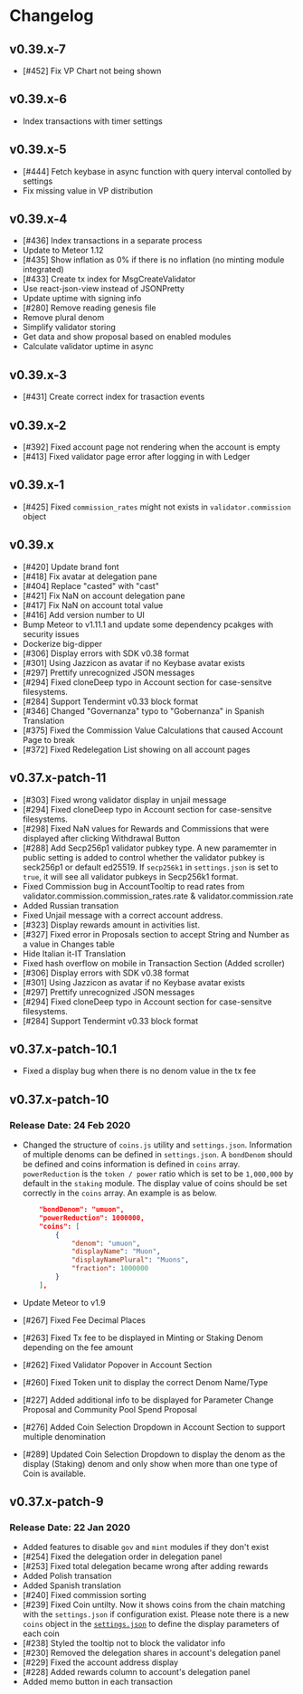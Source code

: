 # Changelog

## v0.39.x-7

* [#452] Fix VP Chart not being shown

## v0.39.x-6

* Index transactions with timer settings

## v0.39.x-5

* [#444] Fetch keybase in async function with query interval contolled by settings
* Fix missing value in VP distribution

## v0.39.x-4

* [#436] Index transactions in a separate process
* Update to Meteor 1.12
* [#435] Show inflation as 0% if there is no inflation (no minting module integrated)
* [#433] Create tx index for MsgCreateValidator
* Use react-json-view instead of JSONPretty
* Update uptime with signing info
* [#280] Remove reading genesis file
* Remove plural denom
* Simplify validator storing
* Get data and show proposal based on enabled modules
* Calculate validator uptime in async

## v0.39.x-3

* [#431] Create correct index for trasaction events

## v0.39.x-2

* [#392] Fixed account page not rendering when the account is empty
* [#413] Fixed validator page error after logging in with Ledger

## v0.39.x-1

* [#425] Fixed `commission_rates` might not exists in `validator.commission` object

## v0.39.x

* [#420] Update brand font
* [#418] Fix avatar at delegation pane
* [#404] Replace "casted" with "cast"
* [#421] Fix NaN on account delegation pane
* [#417] Fix NaN on account total value
* [#416] Add version number to UI
* Bump Meteor to v1.11.1 and update some dependency pcakges with security issues
* Dockerize big-dipper
* [#306] Display errors with SDK v0.38 format
* [#301] Using Jazzicon as avatar if no Keybase avatar exists
* [#297] Prettify unrecognized JSON messages
* [#294] Fixed cloneDeep typo in Account section for case-sensitve filesystems.
* [#284] Support Tendermint v0.33 block format
* [#346] Changed "Governanza" typo to "Gobernanza" in Spanish Translation
* [#375] Fixed the Commission Value Calculations that caused Account Page to break
* [#372] Fixed Redelegation List showing on all account pages  

## v0.37.x-patch-11

* [#303] Fixed wrong validator display in unjail message
* [#294] Fixed cloneDeep typo in Account section for case-sensitve filesystems.
* [#298] Fixed NaN values for Rewards and Commissions that were displayed after clicking Withdrawal Button
* [#288] Add Secp256p1 validator pubkey type. A new paramemter in public setting is added to control whether the validator pubkey is seck256p1 or default ed25519. If `secp256k1` in `settings.json` is set to `true`, it will see all validator pubkeys in Secp256k1 format.
* Fixed Commission bug in AccountTooltip to read rates from validator.commission.commission_rates.rate & validator.commission.rate
* Added Russian transation
* Fixed Unjail message with a correct account address.
* [#323] Display rewards amount in activities list.
* [#327] Fixed error in Proposals section to accept String and Number as a value in Changes table
* Hide Italian it-IT Translation
* Fixed hash overflow on mobile in Transaction Section (Added scroller)
* [#306] Display errors with SDK v0.38 format
* [#301] Using Jazzicon as avatar if no Keybase avatar exists
* [#297] Prettify unrecognized JSON messages
* [#294] Fixed cloneDeep typo in Account section for case-sensitve filesystems.
* [#284] Support Tendermint v0.33 block format

## v0.37.x-patch-10.1

* Fixed a display bug when there is no denom value in the tx fee

## v0.37.x-patch-10

### Release Date: 24 Feb 2020

* Changed the structure of `coins.js` utility and `settings.json`. Information of multiple denoms can be defined in `settings.json`. A `bondDenom` should be defined and coins information is defined in `coins` array. `powerReduction` is the `token / power` ratio which is set to be `1,000,000` by default in the `staking` module. The display value of coins should be set correctly in the `coins` array. An example is as below.

    ```json
        "bondDenom": "umuon",
        "powerReduction": 1000000,
        "coins": [
            {
                "denom": "umuon",
                "displayName": "Muon",
                "displayNamePlural": "Muons",
                "fraction": 1000000
            }
        ],
    ```

* Update Meteor to v1.9
* [#267] Fixed Fee Decimal Places
* [#263] Fixed Tx fee to be displayed in Minting or Staking Denom depending on the fee amount
* [#262] Fixed Validator Popover in Account Section
* [#260] Fixed Token unit to display the correct Denom Name/Type  
* [#227] Added additional info to be displayed for Parameter Change Proposal and Community Pool Spend Proposal
* [#276] Added Coin Selection Dropdown in Account Section to support multiple denomination
* [#289] Updated Coin Selection Dropdown to display the denom as the display (Staking) denom and only show when more than one type of Coin is available.

## v0.37.x-patch-9

### Release Date: 22 Jan 2020

* Added features to disable `gov` and `mint` modules if they don't exist
* [#254] Fixed the delegation order in delegation panel
* [#253] Fixed total delegation became wrong after adding rewards
* Added Polish transation
* Added Spanish translation
* [#240] Fixed commission sorting
* [#239] Fixed Coin untilty. Now it shows coins from the chain matching with the `settings.json` if configuration exist. Please note there is a new `coins` object in the [`settings.json`](https://github.com/forbole/big_dipper/blob/master/default_settings.json#L17) to define the display parameters of each coin
* [#238] Styled the tooltip not to block the validator info
* [#230] Removed the delegation shares in account's delegation panel
* [#229] Fixed the account address display
* [#228] Added rewards column to account's delegation panel
* Added memo button in each transaction
